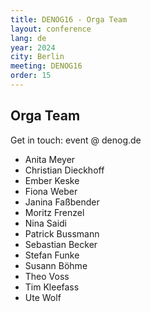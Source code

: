 ```yaml
---
title: DENOG16 - Orga Team
layout: conference
lang: de
year: 2024
city: Berlin
meeting: DENOG16
order: 15
---
```


## Orga Team
Get in touch: event @ denog.de

- Anita Meyer 
- Christian Dieckhoff
- Ember Keske
- Fiona Weber
- Janina Faßbender
- Moritz Frenzel
- Nina Saidi
- Patrick Bussmann
- Sebastian Becker
- Stefan Funke
- Susann Böhme
- Theo Voss
- Tim Kleefass
- Ute Wolf



